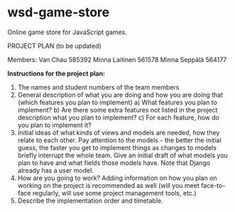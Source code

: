 # wsd-game-store

Online game store for JavaScript games.

PROJECT PLAN (to be updated)

Members:
Van Chau            585392
Minna Laitinen      561578
Minna Seppälä       564177
    

**Instructions for the project plan:**
1) The names and student numbers of the team members
2) General description of what you are doing and how you are doing that (which features you plan to implement)
    a) What features you plan to implement?
    b) Are there some extra features not listed in the project description what you plan to implement?
    c) For each feature, how do you plan to implement it?
3) Initial ideas of what kinds of views and models are needed, how they relate to each other. Pay attention to the models - the better the initial guess, the faster you get to implement things as changes to models briefly interrupt the whole team. Give an initial draft of what models you plan to have and what fields those models have. Note that Django already has a user model.
4) How are you going to work? Adding information on how you plan on working on the project is recommended as well (will you meet face-to-face regularly, will use some project management tools, etc.)
5) Describe the implementation order and timetable.
